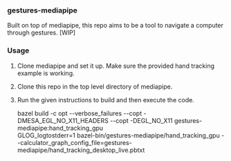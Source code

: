 ### gestures-mediapipe


Built on top of mediapipe, this repo aims to be a tool to navigate a computer through gestures.  [WIP]



### Usage

1. Clone mediapipe and set it up. Make sure the provided hand tracking example is working.
2. Clone this repo in the top level directory of mediapipe.
3. Run the given instructions to build and then execute the code.


    bazel build -c opt --verbose_failures --copt -DMESA_EGL_NO_X11_HEADERS --copt -DEGL_NO_X11 gestures-mediapipe:hand_tracking_gpu         
    GLOG_logtostderr=1 bazel-bin/gestures-mediapipe/hand_tracking_gpu --calculator_graph_config_file=gestures-mediapipe/hand_tracking_desktop_live.pbtxt

